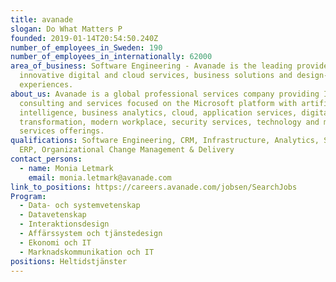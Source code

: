 ```yaml
---
title: avanade
slogan: Do What Matters P
founded: 2019-01-14T20:54:50.240Z
number_of_employees_in_Sweden: 190
number_of_employees_in_internationally: 62000
area_of_business: Software Engineering - Avanade is the leading provider of
  innovative digital and cloud services, business solutions and design-led
  experiences.
about_us: Avanade is a global professional services company providing IT
  consulting and services focused on the Microsoft platform with artificial
  intelligence, business analytics, cloud, application services, digital
  transformation, modern workplace, security services, technology and managed
  services offerings.
qualifications: Software Engineering, CRM, Infrastructure, Analytics, Security,
  ERP, Organizational Change Management & Delivery
contact_persons:
  - name: Monia Letmark
    email: monia.letmark@avanade.com
link_to_positions: https://careers.avanade.com/jobsen/SearchJobs
Program:
  - Data- och systemvetenskap
  - Datavetenskap
  - Interaktionsdesign
  - Affärssystem och tjänstedesign
  - Ekonomi och IT
  - Marknadskommunikation och IT
positions: Heltidstjänster
---
```


